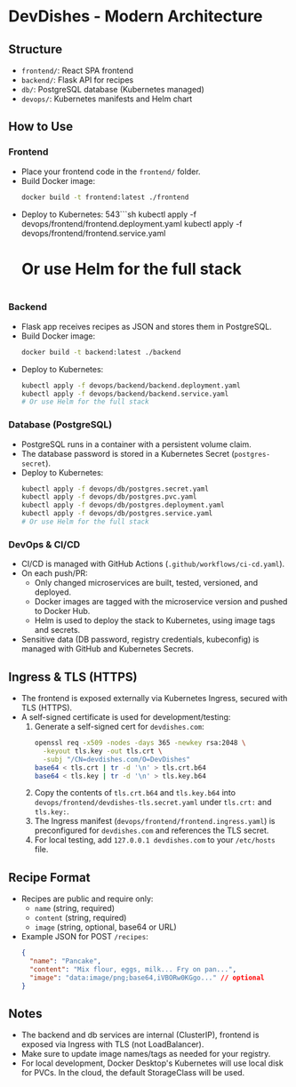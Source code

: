 # DevDishes - Modern Architecture

## Structure
- `frontend/`: React SPA frontend
- `backend/`: Flask API for recipes
- `db/`: PostgreSQL database (Kubernetes managed)
- `devops/`: Kubernetes manifests and Helm chart

## How to Use

### Frontend
- Place your frontend code in the `frontend/` folder.
- Build Docker image:
  ```sh
  docker build -t frontend:latest ./frontend
  ```
- Deploy to Kubernetes:
  543```sh
  kubectl apply -f devops/frontend/frontend.deployment.yaml
  kubectl apply -f devops/frontend/frontend.service.yaml
  # Or use Helm for the full stack
  ```

### Backend
- Flask app receives recipes as JSON and stores them in PostgreSQL.
- Build Docker image:
  ```sh
  docker build -t backend:latest ./backend
  ```
- Deploy to Kubernetes:
  ```sh
  kubectl apply -f devops/backend/backend.deployment.yaml
  kubectl apply -f devops/backend/backend.service.yaml
  # Or use Helm for the full stack
  ```

### Database (PostgreSQL)
- PostgreSQL runs in a container with a persistent volume claim.
- The database password is stored in a Kubernetes Secret (`postgres-secret`).
- Deploy to Kubernetes:
  ```sh
  kubectl apply -f devops/db/postgres.secret.yaml
  kubectl apply -f devops/db/postgres.pvc.yaml
  kubectl apply -f devops/db/postgres.deployment.yaml
  kubectl apply -f devops/db/postgres.service.yaml
  # Or use Helm for the full stack
  ```

### DevOps & CI/CD
- CI/CD is managed with GitHub Actions (`.github/workflows/ci-cd.yaml`).
- On each push/PR:
  - Only changed microservices are built, tested, versioned, and deployed.
  - Docker images are tagged with the microservice version and pushed to Docker Hub.
  - Helm is used to deploy the stack to Kubernetes, using image tags and secrets.
- Sensitive data (DB password, registry credentials, kubeconfig) is managed with GitHub and Kubernetes Secrets.

## Ingress & TLS (HTTPS)
- The frontend is exposed externally via Kubernetes Ingress, secured with TLS (HTTPS).
- A self-signed certificate is used for development/testing:
  1. Generate a self-signed cert for `devdishes.com`:
     ```sh
     openssl req -x509 -nodes -days 365 -newkey rsa:2048 \
       -keyout tls.key -out tls.crt \
       -subj "/CN=devdishes.com/O=DevDishes"
     base64 < tls.crt | tr -d '\n' > tls.crt.b64
     base64 < tls.key | tr -d '\n' > tls.key.b64
     ```
  2. Copy the contents of `tls.crt.b64` and `tls.key.b64` into `devops/frontend/devdishes-tls.secret.yaml` under `tls.crt:` and `tls.key:`.
  3. The Ingress manifest (`devops/frontend/frontend.ingress.yaml`) is preconfigured for `devdishes.com` and references the TLS secret.
  4. For local testing, add `127.0.0.1 devdishes.com` to your `/etc/hosts` file.

## Recipe Format
- Recipes are public and require only:
  - `name` (string, required)
  - `content` (string, required)
  - `image` (string, optional, base64 or URL)
- Example JSON for POST `/recipes`:
  ```json
  {
    "name": "Pancake",
    "content": "Mix flour, eggs, milk... Fry on pan...",
    "image": "data:image/png;base64,iVBORw0KGgo..." // optional
  }
  ```

## Notes
- The backend and db services are internal (ClusterIP), frontend is exposed via Ingress with TLS (not LoadBalancer).
- Make sure to update image names/tags as needed for your registry.
- For local development, Docker Desktop's Kubernetes will use local disk for PVCs. In the cloud, the default StorageClass will be used. 